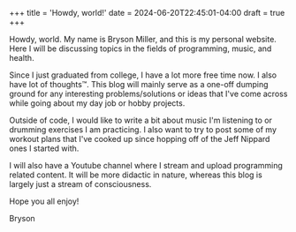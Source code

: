 +++
title = 'Howdy, world!'
date = 2024-06-20T22:45:01-04:00
draft = true
+++

Howdy, world. My name is Bryson Miller, and this is my personal website. Here I will be discussing topics in the fields of programming, music, and health. 

Since I just graduated from college, I have a lot more free time now. I also have lot of thoughts™. This blog will mainly serve as a one-off dumping ground for any interesting problems/solutions or ideas that I've come across while going about my day job or hobby projects.

Outside of code, I would like to write a bit about music I'm listening to or drumming exercises I am practicing. I also want to try to post some of my workout plans that I've cooked up since hopping off of the Jeff Nippard ones I started with.

I will also have a Youtube channel where I stream and upload programming related content. It will be more didactic in nature, whereas this blog is largely just a stream of consciousness.

Hope you all enjoy!

Bryson
